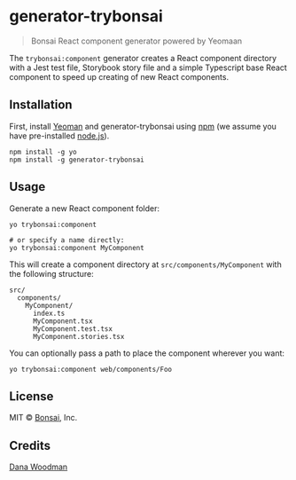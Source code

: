 # generator-trybonsai

> Bonsai React component generator powered by Yeomaan

The `trybonsai:component` generator creates a React component directory with a Jest test file, Storybook story file and a simple Typescript base React component to speed up creating of new React components.

## Installation

First, install [Yeoman](http://yeoman.io) and generator-trybonsai using [npm](https://www.npmjs.com/) (we assume you have pre-installed [node.js](https://nodejs.org/)).

```shell
npm install -g yo
npm install -g generator-trybonsai
```

## Usage

Generate a new React component folder:

```shell
yo trybonsai:component

# or specify a name directly:
yo trybonsai:component MyComponent
```

This will create a component directory at `src/components/MyComponent` with the following structure:

```
src/
  components/
    MyComponent/
      index.ts
      MyComponent.tsx
      MyComponent.test.tsx
      MyComponent.stories.tsx
```

You can optionally pass a path to place the component wherever you want:

```shell
yo trybonsai:component web/components/Foo
```

## License

MIT © [Bonsai](https://trybonsai.com), Inc.

## Credits

[Dana Woodman](https://danawoodman.com)
